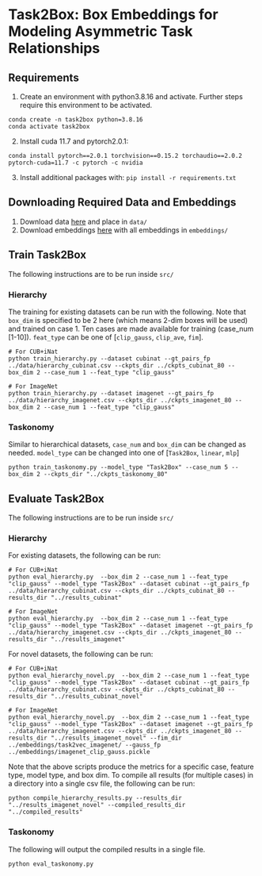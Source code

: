 # Task2Box: Box Embeddings for Modeling Asymmetric Task Relationships


## Requirements
1. Create an environment with python3.8.16 and activate. Further steps require this environment to be activated.
```
conda create -n task2box python=3.8.16
conda activate task2box
```
2. Install cuda 11.7 and pytorch2.0.1:
```
conda install pytorch==2.0.1 torchvision==0.15.2 torchaudio==2.0.2 pytorch-cuda=11.7 -c pytorch -c nvidia
```
3. Install additional packages with: `pip install -r requirements.txt`

## Downloading Required Data and Embeddings
1. Download data [here](https://drive.google.com/file/d/1SRwfXaqkdeGraKaT_XcXXsqFE83VV2l7/view?usp=sharing) and place in `data/`
2. Download embeddings [here](https://drive.google.com/file/d/1_YRuWlzfWML5gf1wXGiPluezyWdDqzQp/view?usp=sharing) with all embeddings in `embeddings/`


## Train Task2Box
The following instructions are to be run inside `src/`
### Hierarchy
The training for existing datasets can be run with the following. Note that `box_dim` is specified to be 2 here (which means 2-dim boxes will be used) and trained on case 1. Ten cases are made available for training (case_num [1-10]). `feat_type` can be one of [`clip_gauss`, `clip_ave`, `fim`].
```
# For CUB+iNat
python train_hierarchy.py --dataset cubinat --gt_pairs_fp ../data/hierarchy_cubinat.csv --ckpts_dir ../ckpts_cubinat_80 --box_dim 2 --case_num 1 --feat_type "clip_gauss"

# For ImageNet
python train_hierarchy.py --dataset imagenet --gt_pairs_fp ../data/hierarchy_imagenet.csv --ckpts_dir ../ckpts_imagenet_80 --box_dim 2 --case_num 1 --feat_type "clip_gauss"
```
### Taskonomy
Similar to hierarchical datasets, `case_num` and `box_dim` can be changed as needed. `model_type` can be changed into one of [`Task2Box`, `linear`, `mlp`]
```
python train_taskonomy.py --model_type "Task2Box" --case_num 5 --box_dim 2 --ckpts_dir "../ckpts_taskonomy_80"
```

## Evaluate Task2Box
The following instructions are to be run inside `src/`
### Hierarchy
For existing datasets, the following can be run:
```
# For CUB+iNat
python eval_hierarchy.py  --box_dim 2 --case_num 1 --feat_type "clip_gauss" --model_type "Task2Box" --dataset cubinat --gt_pairs_fp ../data/hierarchy_cubinat.csv --ckpts_dir ../ckpts_cubinat_80 --results_dir "../results_cubinat"

# For ImageNet
python eval_hierarchy.py  --box_dim 2 --case_num 1 --feat_type "clip_gauss" --model_type "Task2Box" --dataset imagenet --gt_pairs_fp ../data/hierarchy_imagenet.csv --ckpts_dir ../ckpts_imagenet_80 --results_dir "../results_imagenet"
```

For novel datasets, the following can be run:
```
# For CUB+iNat
python eval_hierarchy_novel.py  --box_dim 2 --case_num 1 --feat_type "clip_gauss" --model_type "Task2Box" --dataset cubinat --gt_pairs_fp ../data/hierarchy_cubinat.csv --ckpts_dir ../ckpts_cubinat_80 --results_dir "../results_cubinat_novel"

# For ImageNet
python eval_hierarchy_novel.py  --box_dim 2 --case_num 1 --feat_type "clip_gauss" --model_type "Task2Box" --dataset imagenet --gt_pairs_fp ../data/hierarchy_imagenet.csv --ckpts_dir ../ckpts_imagenet_80 --results_dir "../results_imagenet_novel" --fim_dir ../embeddings/task2vec_imagenet/ --gauss_fp ../embeddings/imagenet_clip_gauss.pickle
```

Note that the above scripts produce the metrics for a specific case, feature type, model type, and box dim. To compile all results (for multiple cases) in a directory into a single csv file, the following can be run:
```
python compile_hierarchy_results.py --results_dir "../results_imagenet_novel" --compiled_results_dir "../compiled_results"
```

### Taskonomy
The following will output the compiled results in a single file.
```
python eval_taskonomy.py
```

